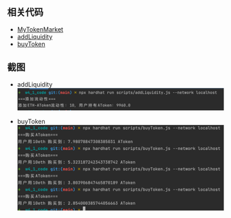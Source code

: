 
## 相关代码
- [MyTokenMarket](https://github.com/leoliew/blockchain-learn/blob/main/w4_1_code/contracts/MyTokenMarket.sol)
- [addLiquidity](https://github.com/leoliew/blockchain-learn/blob/main/w4_1_code/scripts/addLiquidity.js)
- [buyToken](https://github.com/leoliew/blockchain-learn/blob/main/w4_1_code/scripts/buyToken.js)

## 截图
- addLiquidity
  ![image1](../images/w4_1_1.png)

- buyToken
  ![image2](../images/w4_1_2.png)